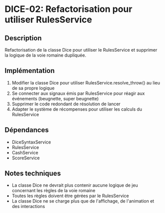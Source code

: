 # DICE-02: Refactorisation pour utiliser RulesService

## Description
Refactorisation de la classe Dice pour utiliser le RulesService et supprimer la logique de la voie romaine dupliquée.

## Implémentation
1. Modifier la classe Dice pour utiliser RulesService.resolve_throw() au lieu de sa propre logique
2. Se connecter aux signaux émis par RulesService pour réagir aux événements (beugnette, super beugnette)
3. Supprimer le code redondant de résolution de lancer
4. Adapter le système de récompenses pour utiliser les calculs du RulesService

## Dépendances
- DiceSyntaxService
- RulesService
- CashService
- ScoreService

## Notes techniques
- La classe Dice ne devrait plus contenir aucune logique de jeu concernant les règles de la voie romaine
- Toutes les règles doivent être gérées par le RulesService
- La classe Dice ne se charge plus que de l'affichage, de l'animation et des interactions

